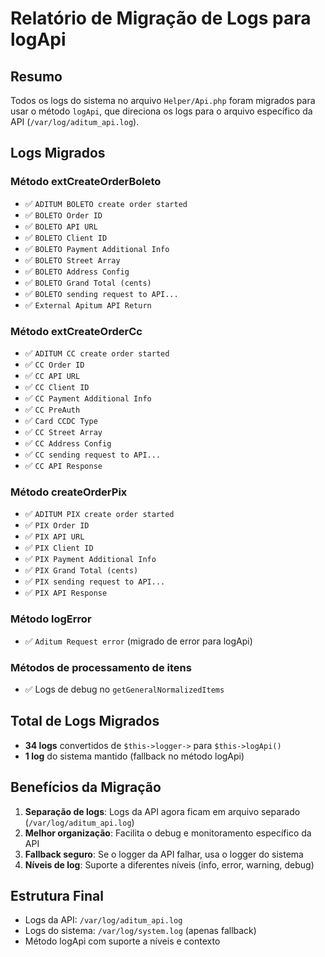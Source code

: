 # Relatório de Migração de Logs para logApi

## Resumo
Todos os logs do sistema no arquivo `Helper/Api.php` foram migrados para usar o método `logApi`, que direciona os logs para o arquivo específico da API (`/var/log/aditum_api.log`).

## Logs Migrados

### Método extCreateOrderBoleto
- ✅ `ADITUM BOLETO create order started`
- ✅ `BOLETO Order ID`
- ✅ `BOLETO API URL`
- ✅ `BOLETO Client ID`
- ✅ `BOLETO Payment Additional Info`
- ✅ `BOLETO Street Array`
- ✅ `BOLETO Address Config`
- ✅ `BOLETO Grand Total (cents)`
- ✅ `BOLETO sending request to API...`
- ✅ `External Apitum API Return`

### Método extCreateOrderCc
- ✅ `ADITUM CC create order started`
- ✅ `CC Order ID`
- ✅ `CC API URL`
- ✅ `CC Client ID`
- ✅ `CC Payment Additional Info`
- ✅ `CC PreAuth`
- ✅ `Card CCDC Type`
- ✅ `CC Street Array`
- ✅ `CC Address Config`
- ✅ `CC sending request to API...`
- ✅ `CC API Response`

### Método createOrderPix
- ✅ `ADITUM PIX create order started`
- ✅ `PIX Order ID`
- ✅ `PIX API URL`
- ✅ `PIX Client ID`
- ✅ `PIX Payment Additional Info`
- ✅ `PIX Grand Total (cents)`
- ✅ `PIX sending request to API...`
- ✅ `PIX API Response`

### Método logError
- ✅ `Aditum Request error` (migrado de error para logApi)

### Métodos de processamento de itens
- ✅ Logs de debug no `getGeneralNormalizedItems`

## Total de Logs Migrados
- **34 logs** convertidos de `$this->logger->` para `$this->logApi()`
- **1 log** do sistema mantido (fallback no método logApi)

## Benefícios da Migração
1. **Separação de logs**: Logs da API agora ficam em arquivo separado (`/var/log/aditum_api.log`)
2. **Melhor organização**: Facilita o debug e monitoramento específico da API
3. **Fallback seguro**: Se o logger da API falhar, usa o logger do sistema
4. **Níveis de log**: Suporte a diferentes níveis (info, error, warning, debug)

## Estrutura Final
- Logs da API: `/var/log/aditum_api.log`
- Logs do sistema: `/var/log/system.log` (apenas fallback)
- Método logApi com suporte a níveis e contexto